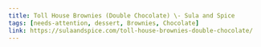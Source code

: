 ```yaml
---
title: Toll House Brownies (Double Chocolate) \- Sula and Spice
tags: [needs-attention, dessert, Brownies, Chocolate]
link: https://sulaandspice.com/toll-house-brownies-double-chocolate/
---
```


